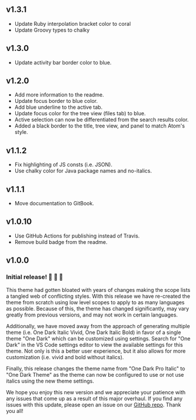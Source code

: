 ## v1.3.1

- Update Ruby interpolation bracket color to coral
- Update Groovy types to chalky

## v1.3.0

- Update activity bar border color to blue.

## v1.2.0

- Add more information to the readme.
- Update focus border to blue color.
- Add blue underline to the active tab.
- Update focus color for the tree view (files tab) to blue.
- Active selection can now be differentiated from the search results color.
- Added a black border to the title, tree view, and panel to match Atom's style.

## v1.1.2

- Fix highlighting of JS consts (i.e. JSON).
- Use chalky color for Java package names and no-italics.

## v1.1.1

- Move documentation to GitBook.

## v1.0.10

- Use GitHub Actions for publishing instead of Travis.
- Remove build badge from the readme.

## v1.0.0

### Initial release! 🎉 🎉 🎉

This theme had gotten bloated with years of changes making the scope lists a tangled web of conflicting styles. With this release we have re-created the theme from scratch using low level scopes to apply to as many languages as possible. Because of this, the theme has changed significantly, may vary greatly from previous versions, and may not work in certain languages.

Additionally, we have moved away from the approach of generating multiple theme (i.e. One Dark Italic Vivid, One Dark Italic Bold) in favor of a single theme "One Dark" which can be customized using settings. Search for "One Dark" in the VS Code settings editor to view the available settings for this theme. Not only is this a better user experience, but it also allows for more customization (i.e. vivid and bold without italics).

Finally, this release changes the theme name from "One Dark Pro Italic" to "One Dark Theme" as the theme can now be configured to use or not use italics using the new theme settings.

We hope you enjoy this new version and we appreciate your patience with any issues that come up as a result of this major overhaul. If you find any issues with this update, please open an issue on our [GitHub repo](https://github.com/one-dark/vscode-one-dark-theme). Thank you all!
